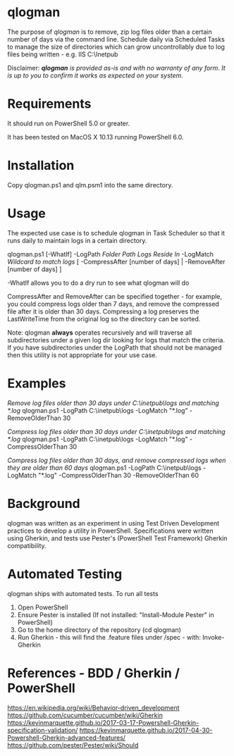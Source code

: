 qlogman
=======

The purpose of _qlogman_ is to remove, zip log files older than a certain number of days via the command line.
Schedule daily via Scheduled Tasks to manage the size of directories which can grow uncontrollably due to log files being written - e.g. IIS C:\Inetpub

Disclaimer:
_**qlogman** is provided as-is and with no warranty of any form. It is up to you to confirm it works as expected on your system._

Requirements
============

It should run on PowerShell 5.0 or greater. 

It has been tested on MacOS X 10.13 running PowerShell 6.0.

Installation
============

Copy qlogman.ps1 and qlm.psm1 into the same directory.

Usage
=====

The expected use case is to schedule qlogman in Task Scheduler so that it runs daily to maintain logs in a certain directory.

qlogman.ps1 [-WhatIf] -LogPath _Folder Path Logs Reside In_ -LogMatch _Wildcard to match logs_ [ -CompressAfter [number of days] | -RemoveAfter [number of days] ]

-WhatIf allows you to do a dry run to see what qlogman will do

CompressAfter and RemoveAfter can be specified together - for example, you could compress logs older than 7 days, and remove the compressed file after it is older than 30 days. Compressing a log preserves the LastWriteTime from the original log so the directory can be sorted.

Note: qlogman **always** operates recursively and will traverse all subdirectories under a given log dir looking for logs that match the criteria. If you have subdirectories under the LogPath that should not be managed then this utility is not appropriate for your use case.


Examples
========

_Remove log files older than 30 days under C:\inetpub\logs and matching *.log_
qlogman.ps1 -LogPath C:\inetpub\logs -LogMatch "*.log" -RemoveOlderThan 30

_Compress log files older than 30 days under C:\inetpub\logs and matching *.log_
qlogman.ps1 -LogPath C:\inetpub\logs -LogMatch "*.log" -CompressOlderThan 30

_Compress log files older than 30 days, and remove compressed logs when they are older than 60 days_
qlogman.ps1 -LogPath C:\inetpub\logs -LogMatch "*.log" -CompressOlderThan 30 -RemoveOlderThan 60

Background
==========

qlogman was written as an experiment in using Test Driven Development practices to develop a utility in PowerShell. Specifications were written using Gherkin, and tests use Pester's (PowerShell Test Framework) Gherkin compatibility.

Automated Testing
=================

qlogman ships with automated tests. To run all tests
1. Open PowerShell
2. Ensure Pester is installed (If not installed: "Install-Module Pester" in PowerShell)
3. Go to the home directory of the repository (cd qlogman)
4. Run Gherkin - this will find the .feature files under <repohome>/spec - with: 
Invoke-Gherkin

References - BDD / Gherkin / PowerShell
=======================================

https://en.wikipedia.org/wiki/Behavior-driven_development
https://github.com/cucumber/cucumber/wiki/Gherkin
https://kevinmarquette.github.io/2017-03-17-Powershell-Gherkin-specification-validation/
https://kevinmarquette.github.io/2017-04-30-Powershell-Gherkin-advanced-features/
https://github.com/pester/Pester/wiki/Should